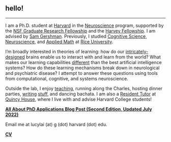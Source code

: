 ## hello!
***
I am a Ph.D. student at <a href="http://www.harvard.edu" target="_blank">Harvard</a> in the <a href="https://pinphd.hms.harvard.edu/" target="_blank">Neuroscience</a> program, supported by the <a href="https://www.nsfgrfp.org/" target="_blank">NSF Graduate Research Fellowship</a> and the <a href="https://www.28twelvefoundation.org/" target="_blank">Harvey Fellowship</a>. I am advised by <a href="http://gershmanlab.com/people/sam.html" target="_blank">Sam Gershman</a>. Previously, I studied <a href="http://cogsci.rice.edu/" target="_blank">Cognitive Science</a>, <a href="http://neuroscience.rice.edu" target="_blank">Neuroscience</a>, and <a href="http://www.caam.rice.edu/" target="_blank">Applied Math</a> at <a href="http://www.rice.edu/" target="_blank">Rice University</a>.

I’m broadly interested in theories of learning: how do our <a href="http://mitpress.mit.edu/books/principles-neural-design" target="_blank">intricately-designed</a> brains enable us to interact with and learn from the world? What makes our learning capabilities <a href="http://gershmanlab.webfactional.com/pubs/Lake17.pdf" target="_blank"> different</a> than the best artificial intelligence systems? How do these learning mechanisms break down in neurological and psychiatric disease? I attempt to answer these questions using tools from computational, cognitive, and systems neuroscience.

Outside the lab, I enjoy <a href="http://lucy-lai.com/teaching" target="_blank">teaching</a>, running along the Charles, hosting dinner parties, <a href="http://lucyblogs.wordpress.com/" target="_blank">writing</a> <a href="http://subcorticalsongs.wordpress.com/" target="_blank">stuff</a>, and dancing bachata. I am also a <a href="https://quincy.harvard.edu/people/lucy-lai" target="_blank">Resident Tutor</a> at <a href="https://quincy.harvard.edu/" target="_blank">Quincy House</a>, where I live with and advise Harvard College students!

**[All About PhD Applications Blog Post (Second Edition, Updated July 2022)](https://lucy-lai.com/blog/gradapps)**

Email me at lucylai (at) g (dot) harvard (dot) edu.

**[CV](./files/lai_cv_teaching.pdf)**
